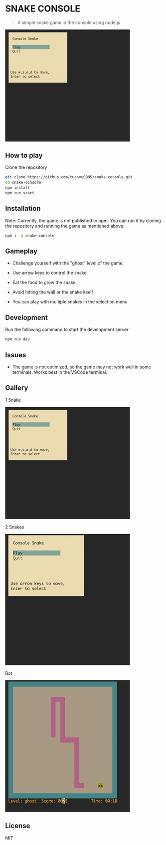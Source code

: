 # SNAKE CONSOLE

> A simple snake game in the console using node.js

<img src="./img/demo.gif" width="400px">

## How to play

Clone the repository

```bash
git clone https://github.com/tuanvu0995/snake-console.git
cd snake-console
npm install
npm run start
```

## Installation

Note: Currently, the game is not published to npm. You can run it by cloning the repository and running the game as mentioned above.

```bash
npm i -g snake-console
```

## Gameplay

- Challenge yourself with the "ghost" level of the game.

- Use arrow keys to control the snake
- Eat the food to grow the snake
- Avoid hitting the wall or the snake itself
- You can play with multiple snakes in the selection menu

## Development

Run the following command to start the development server

```bash
npm run dev
```

## Issues

- The game is not optimized, so the game may not work well in some terminals. Works best in the VSCode terminal.


## Gallery

1 Snake

<img src="./img/demo.gif" width="400px">

2 Snakes

<img src="./img/2-snakes.gif" width="400px">

Bot

<img src="./img/bot.gif" width="400px">

## License

MIT
